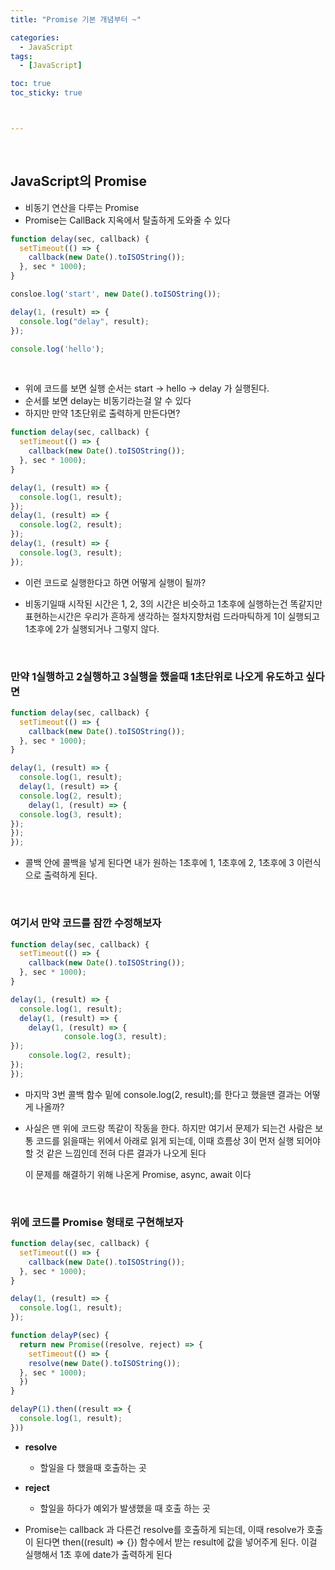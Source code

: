 ```yaml
---
title: "Promise 기본 개념부터 ~"

categories:
  - JavaScript
tags:
  - [JavaScript]

toc: true
toc_sticky: true



---
```


​    

## JavaScript의 Promise

- 비동기 연산을 다루는 Promise
- Promise는 CallBack 지옥에서 탈출하게 도와줄 수 있다

```javascript
function delay(sec, callback) {
  setTimeout(() => {
    callback(new Date().toISOString());
  }, sec * 1000);
}

consloe.log('start', new Date().toISOString());

delay(1, (result) => {
  console.log("delay", result);
});

console.log('hello');
```

​    

- 위에 코드를 보면 실행 순서는 start -> hello -> delay 가 실행된다.
- 순서를 보면 delay는 비동기라는걸 알 수 있다
- 하지만 만약 1초단위로 출력하게 만든다면?

```javascript
function delay(sec, callback) {
  setTimeout(() => {
    callback(new Date().toISOString());
  }, sec * 1000);
}

delay(1, (result) => {
  console.log(1, result);
});
delay(1, (result) => {
  console.log(2, result);
});
delay(1, (result) => {
  console.log(3, result);
});
```

- 이런 코드로 실행한다고 하면 어떻게 실행이 될까?

- 비동기일때 시작된 시간은 1, 2, 3의 시간은 비슷하고 1초후에 실행하는건 똑같지만 표현하는시간은 우리가 흔하게 생각하는 절차지향처럼 드라마틱하게 1이 실행되고 1초후에 2가 실행되거나 그렇지 않다.

    

​    

### 만약 1실행하고 2실행하고 3실행을 했을때 1초단위로 나오게 유도하고 싶다면

```javascript
function delay(sec, callback) {
  setTimeout(() => {
    callback(new Date().toISOString());
  }, sec * 1000);
}

delay(1, (result) => {
  console.log(1, result);
  delay(1, (result) => {
  console.log(2, result);
    delay(1, (result) => {
  console.log(3, result);
});
});
});
```

- 콜백 안에 콜백을 넣게 된다면 내가 원하는 1초후에 1, 1초후에 2, 1초후에 3 이런식으로 출력하게 된다.

​    

### 여기서 만약 코드를 잠깐 수정해보자

```javascript
function delay(sec, callback) {
  setTimeout(() => {
    callback(new Date().toISOString());
  }, sec * 1000);
}

delay(1, (result) => {
  console.log(1, result);
  delay(1, (result) => {
    delay(1, (result) => {
 			console.log(3, result);
});
    console.log(2, result);
});
});
```

- 마지막 3번 콜백 함수 밑에 console.log(2, result);를 한다고 했을땐 결과는 어떻게 나올까?

- 사실은 맨 위에 코드랑 똑같이 작동을 한다. 하지만 여기서 문제가 되는건 사람은 보통 코드를 읽을때는 위에서 아래로 읽게 되는데, 이때 흐름상 3이 먼저 실행 되어야 할 것 같은 느낌인데 전혀 다른 결과가 나오게 된다

  이 문제를 해결하기 위해 나온게 Promise, async, await 이다

​    

### 위에 코드를 Promise 형태로 구현해보자

```javascript
function delay(sec, callback) {
  setTimeout(() => {
    callback(new Date().toISOString());
  }, sec * 1000);
}

delay(1, (result) => {
  console.log(1, result);
});

function delayP(sec) {
  return new Promise((resolve, reject) => {
    setTimeout(() => {
    resolve(new Date().toISOString());
  }, sec * 1000);
  })
}

delayP(1).then((result => {
  console.log(1, result);
}))
```

- **resolve**
  - 할일을 다 했을때 호출하는 곳
- **reject**
  - 할일을 하다가 예외가 발생했을 때 호출 하는 곳

- Promise는 callback 과 다른건 resolve를 호출하게 되는데, 이때 resolve가 호출이 된다면 then((result) => {}) 함수에서 받는 result에 값을 넣어주게 된다. 이걸 실행해서 1초 후에 date가 출력하게 된다



